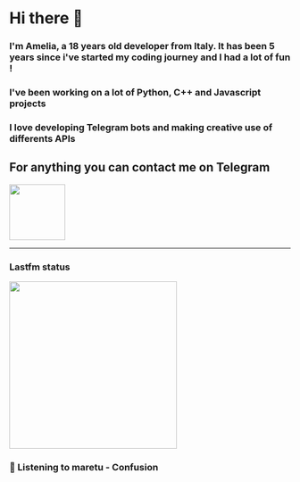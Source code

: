 # Hi there 👋
### I'm Amelia, a 18 years old developer from Italy. It has been 5 years since i've started my coding journey and I had a lot of fun !
### I've been working on a lot of Python, C++ and Javascript projects
### I love developing Telegram bots and making creative use of differents APIs


## For anything you can contact me on Telegram 
[<img src="https://upload.wikimedia.org/wikipedia/commons/thumb/8/83/Telegram_2019_Logo.svg/800px-Telegram_2019_Logo.svg.png" height=100px>](https://t.me/lmpostor_syndrome)

<!-- lastfm status starts -->
<div>
    		      <hr>
    		      <h3>Lastfm status</h3>
	              <img width="300" height="300" src="https://lastfm.freetls.fastly.net/i/u/300x300/947dba8525851f9a697cd9678e58e26d.jpg" >
		              <h3> 🎵 Listening to maretu - Confusion</h3>
    </div> 
<!-- lastfm status ends -->

